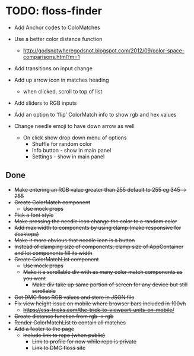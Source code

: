 # TODO: floss-finder

- Add Anchor codes to ColoMatches

- Use a better color distance function
    - http://godsnotwheregodsnot.blogspot.com/2012/09/color-space-comparisons.html?m=1

- Add transitions on input change

- Add up arrow icon in matches heading
    - when clicked, scroll to top of list

- Add sliders to RGB inputs

- Add an option to 'flip' ColorMatch info to show rgb and hex values

- Change needle emoji to have down arrow as well
    - On click show drop down menu of options
        - Shuffle for random color
        - Info button - show in main panel
        - Settings - show in main panel


## Done
- ~~Make entering an RGB value greater than 255 default to 255 eg 345 -> 255~~
- ~~Create ColorMatch component~~
    - ~~Use mock props~~
- ~~Pick a font style~~
- ~~Make pressing the needle icon change the color to a random color~~
- ~~Add max width to components by using clamp (make responsive for desktops)~~
- ~~Make it more obvious that needle icon is a button~~
- ~~Instead of clamping size of components, clamp size of AppContainer and let components fill its width~~
- ~~Create ColorMatchList component~~
    - ~~Use mock props~~
    - ~~Make it a scrollable div with as many color match components as you want~~
        - ~~Make div take up same portion of screen for any device but still scrollable~~
- ~~Get DMC floss RGB values and store in JSON file~~
- ~~Fix view height issue on mobile where browser bars included in 100vh~~
    - ~~https://css-tricks.com/the-trick-to-viewport-units-on-mobile/~~
- ~~Create distance function from rgb -> rgb~~
- ~~Render ColorMatchList to contain all matches~~
- ~~Add a footer to the page~~
    - ~~Include link to repo (when public)~~
        - ~~Link to profile for now while repo is private~~
        - ~~Link to DMC floss site~~